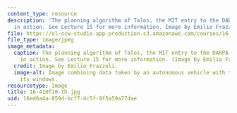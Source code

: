 ```yaml
---
content_type: resource
description: 'The planning algorithm of Talos, the MIT entry to the DARPA Urban Challenge,
  in action. See Lecture 15 for more information. Image by Emilio Frazzoli. '
file: https://ol-ocw-studio-app-production.s3.amazonaws.com/courses/16-410-principles-of-autonomy-and-decision-making-fall-2010/16ed6a4a859dbcf74c5f9f5a59a77dae_16-410f10-th.jpg
file_type: image/jpeg
image_metadata:
  caption: The planning algorithm of Talos, the MIT entry to the DARPA Urban Challenge,
    in action. See Lecture 15 for more information. (Image by Emilio Frazzoli.)
  credit: Image by Emilio Frazzoli.
  image-alt: Image combining data taken by an autonomous vehicle with the views from
    its windows.
resourcetype: Image
title: 16-410f10-th.jpg
uid: 16ed6a4a-859d-bcf7-4c5f-9f5a59a77dae
---
```

